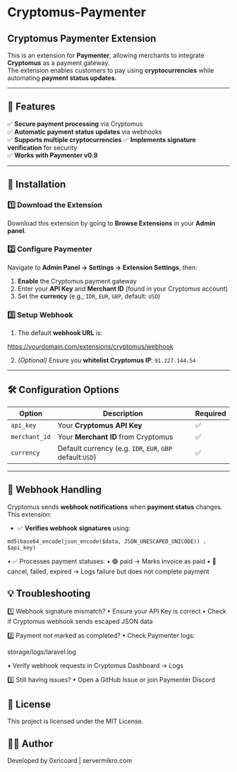 # Cryptomus-Paymenter

## Cryptomus Paymenter Extension

This is an extension for **Paymenter**, allowing merchants to integrate **Cryptomus** as a payment gateway.  
The extension enables customers to pay using **cryptocurrencies** while automating **payment status updates**.

---

## 🚀 Features

✅ **Secure payment processing** via Cryptomus  
✅ **Automatic payment status updates** via webhooks  
✅ **Supports multiple cryptocurrencies** 
✅ **Implements signature verification** for security  
✅ **Works with Paymenter v0.9**  

---

## 📌 Installation

### 1️⃣ Download the Extension  

Download this extension by going to **Browse Extensions** in your **Admin panel**.

### 2️⃣ Configure Paymenter  

Navigate to **Admin Panel → Settings → Extension Settings**, then:  
1. **Enable** the Cryptomus payment gateway  
2. Enter your **API Key** and **Merchant ID** (found in your Cryptomus account)  
3. Set the **currency** (e.g., `IDR`, `EUR`, `GBP`, default: `USD`)  

### 3️⃣ Setup Webhook  

1. The default **webhook URL** is:  

https://yourdomain.com/extensions/cryptomus/webhook

2. *(Optional)* Ensure you **whitelist Cryptomus IP**: `91.227.144.54`  

---

## 🛠️ Configuration Options  

| Option       | Description                         | Required |
|-------------|-------------------------------------|----------|
| `api_key`   | Your **Cryptomus API Key**         | ✅        |
| `merchant_id` | Your **Merchant ID** from Cryptomus | ✅        |
| `currency`  | Default currency (e.g. `IDR`, `EUR`, `GBP` default:`USD`)    | ✅        |

---

## 🔄 Webhook Handling  

Cryptomus sends **webhook notifications** when **payment status** changes. This extension:  
- ✅ **Verifies webhook signatures** using:  

```
md5(base64_encode(json_encode($data, JSON_UNESCAPED_UNICODE)) . $api_key)
```

  •	✅ Processes payment statuses:
  •	🟢 paid → Marks invoice as paid
  •	🔴 cancel, failed, expired → Logs            failure but does not complete             payment

## 💡 Troubleshooting

1️⃣ Webhook signature mismatch?
	•	Ensure your API Key is correct
	•	Check if Cryptomus webhook sends escaped JSON data

2️⃣ Payment not marked as completed?
	•	Check Paymenter logs:

storage/logs/laravel.log

  •	Verify webhook requests in Cryptomus Dashboard → Logs

3️⃣ Still having issues?
	•	Open a GitHub Issue or join Paymenter Discord

## 📝 License

This project is licensed under the MIT License.

## 👨‍💻 Author

Developed by 0xricoard | servermikro.com
